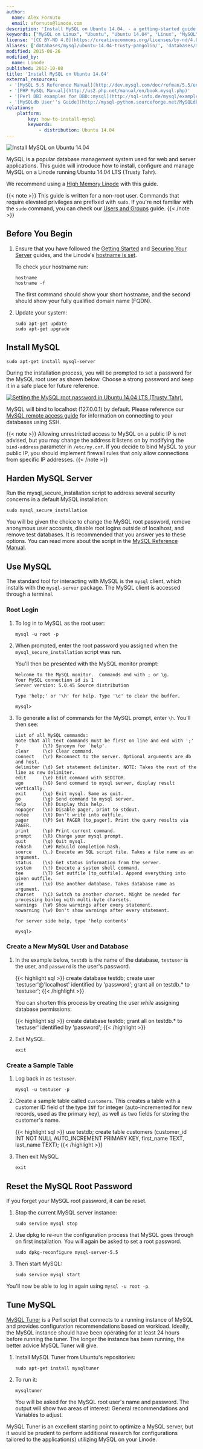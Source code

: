 ```yaml
---
author:
  name: Alex Fornuto
  email: afornuto@linode.com
description: 'Install MySQL on Ubuntu 14.04. - a getting-started guide.'
keywords: ["MySQL on Linux", "Ubuntu", "Ubuntu 14.04", "Linux", "MySQL", "install MySQL", "install MySQL on ubuntu", "mysqltuner", "MySQL tuner", "harden mysql", "root password", "sample table"]
license: '[CC BY-ND 4.0](https://creativecommons.org/licenses/by-nd/4.0)'
aliases: ['databases/mysql/ubuntu-14.04-trusty-pangolin/', 'databases/mysql/using-mysql-relational-databases-on-ubuntu-14-04-lts-trusty-tahr/', 'databases/mysql/how-to-install-mysql-on-ubuntu-14-04/']
modified: 2015-08-26
modified_by:
  name: Linode
published: 2012-10-08
title: 'Install MySQL on Ubuntu 14.04'
external_resources:
 - '[MySQL 5.5 Reference Manual](http://dev.mysql.com/doc/refman/5.5/en/)'
 - '[PHP MySQL Manual](http://us2.php.net/manual/en/book.mysql.php)'
 - '[Perl DBI examples for DBD::mysql](http://sql-info.de/mysql/examples/Perl-DBI-examples.html)'
 - '[MySQLdb User''s Guide](http://mysql-python.sourceforge.net/MySQLdb.html)'
relations:
    platform:
        key: how-to-install-mysql
        keywords:
            - distribution: Ubuntu 14.04
---
```


![Install MySQL on Ubuntu 14.04](install-mysql-on-ubuntu-1404.png "Install MySQL on Ubuntu 14.04")

MySQL is a popular database management system used for web and server applications. This guide will introduce how to install, configure and manage MySQL on a Linode running Ubuntu 14.04 LTS (Trusty Tahr).

We recommend using a [High Memory Linode](https://www.linode.com/pricing/) with this guide.

{{< note >}}
This guide is written for a non-root user. Commands that require elevated privileges are prefixed with `sudo`. If you're not familiar with the `sudo` command, you can check our [Users and Groups](/docs/tools-reference/linux-users-and-groups/) guide.
{{< /note >}}

## Before You Begin

1.  Ensure that you have followed the [Getting Started](/docs/getting-started/) and [Securing Your Server](/docs/security/securing-your-server/) guides, and the Linode's [hostname is set](/docs/getting-started/#setting-the-hostname).

    To check your hostname run:

        hostname
        hostname -f

    The first command should show your short hostname, and the second should show your fully qualified domain name (FQDN).

2.  Update your system:

        sudo apt-get update
        sudo apt-get upgrade


## Install MySQL

    sudo apt-get install mysql-server

During the installation process, you will be prompted to set a password for the MySQL root user as shown below. Choose a strong password and keep it in a safe place for future reference.

[![Setting the MySQL root password in Ubuntu 14.04 LTS (Trusty Tahr).](mysql-root-pw.png)](mysql-root-pw.png)

MySQL will bind to localhost (127.0.0.1) by default. Please reference our [MySQL remote access guide](/docs/databases/mysql/create-an-ssh-tunnel-for-mysql-remote-access/) for information on connecting to your databases using SSH.

{{< note >}}
Allowing unrestricted access to MySQL on a public IP is not advised, but you may change the address it listens on by modifying the `bind-address` parameter in `/etc/my.cnf`. If you decide to bind MySQL to your public IP, you should implement firewall rules that only allow connections from specific IP addresses.
{{< /note >}}

## Harden MySQL Server

Run the mysql_secure_installation script to address several security concerns in a default MySQL installation:

    sudo mysql_secure_installation

You will be given the choice to change the MySQL root password, remove anonymous user accounts, disable root logins outside of localhost, and remove test databases. It is recommended that you answer yes to these options. You can read more about the script in the [MySQL Reference Manual](https://dev.mysql.com/doc/refman/5.5/en/mysql-secure-installation.html).


## Use MySQL

The standard tool for interacting with MySQL is the `mysql` client, which installs with the `mysql-server` package. The MySQL client is accessed through a terminal.

### Root Login

1.  To log in to MySQL as the root user:

        mysql -u root -p

2.  When prompted, enter the root password you assigned when the `mysql_secure_installation` script was run.

    You'll then be presented with the MySQL monitor prompt:

        Welcome to the MySQL monitor.  Commands end with ; or \g.
        Your MySQL connection id is 1
        Server version: 5.0.45 Source distribution

        Type 'help;' or '\h' for help. Type '\c' to clear the buffer.

        mysql>

3.  To generate a list of commands for the MySQL prompt, enter `\h`. You'll then see:

        List of all MySQL commands:
        Note that all text commands must be first on line and end with ';'
        ?         (\?) Synonym for `help'.
        clear     (\c) Clear command.
        connect   (\r) Reconnect to the server. Optional arguments are db and host.
        delimiter (\d) Set statement delimiter. NOTE: Takes the rest of the line as new delimiter.
        edit      (\e) Edit command with $EDITOR.
        ego       (\G) Send command to mysql server, display result vertically.
        exit      (\q) Exit mysql. Same as quit.
        go        (\g) Send command to mysql server.
        help      (\h) Display this help.
        nopager   (\n) Disable pager, print to stdout.
        notee     (\t) Don't write into outfile.
        pager     (\P) Set PAGER [to_pager]. Print the query results via PAGER.
        print     (\p) Print current command.
        prompt    (\R) Change your mysql prompt.
        quit      (\q) Quit mysql.
        rehash    (\#) Rebuild completion hash.
        source    (\.) Execute an SQL script file. Takes a file name as an argument.
        status    (\s) Get status information from the server.
        system    (\!) Execute a system shell command.
        tee       (\T) Set outfile [to_outfile]. Append everything into given outfile.
        use       (\u) Use another database. Takes database name as argument.
        charset   (\C) Switch to another charset. Might be needed for processing binlog with multi-byte charsets.
        warnings  (\W) Show warnings after every statement.
        nowarning (\w) Don't show warnings after every statement.

        For server side help, type 'help contents'

        mysql>

### Create a New MySQL User and Database
1.  In the example below, `testdb` is the name of the database, `testuser` is the user, and `password` is the user's password.

    {{<  highlight sql >}}
create database testdb;
create user 'testuser'@'localhost' identified by 'password';
grant all on testdb.* to 'testuser';
{{< /highlight >}}

    You can shorten this process by creating the user *while* assigning database permissions:

    {{< highlight sql >}}
create database testdb;
grant all on testdb.* to 'testuser' identified by 'password';
{{< /highlight >}}

2.  Exit MySQL.

        exit

### Create a Sample Table

1.  Log back in as `testuser`.

        mysql -u testuser -p

2.  Create a sample table called `customers`. This creates a table with a customer ID field of the type `INT` for integer (auto-incremented for new records, used as the primary key), as well as two fields for storing the customer's name.

    {{< highlight sql >}}
use testdb;
create table customers (customer_id INT NOT NULL AUTO_INCREMENT PRIMARY KEY, first_name TEXT, last_name TEXT);
{{< /highlight >}}

3.  Then exit MySQL.

        exit

## Reset the MySQL Root Password

If you forget your MySQL root password, it can be reset.

1.  Stop the current MySQL server instance:

        sudo service mysql stop

2.  Use dpkg to re-run the configuration process that MySQL goes through on first installation. You will again be asked to set a root password.

        sudo dpkg-reconfigure mysql-server-5.5

3.  Then start MySQL:

        sudo service mysql start

You'll now be able to log in again using `mysql -u root -p`.

## Tune MySQL

[MySQL Tuner](https://github.com/major/MySQLTuner-perl) is a Perl script that connects to a running instance of MySQL and provides configuration recommendations based on workload. Ideally, the MySQL instance should have been operating for at least 24 hours before running the tuner. The longer the instance has been running, the better advice MySQL Tuner will give.

1.  Install MySQL Tuner from Ubuntu's repositories:

        sudo apt-get install mysqltuner

2.  To run it:

        mysqltuner

    You will be asked for the MySQL root user's name and password. The output will show two areas of interest: General recommendations and Variables to adjust.

MySQL Tuner is an excellent starting point to optimize a MySQL server, but it would be prudent to perform additional research for configurations tailored to the application(s) utilizing MySQL on your Linode.
